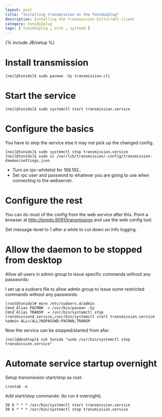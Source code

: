 ```yaml
---
layout: post
title: "Installing transmission on the Tonido2plug"
description: Installing the transmission bittorrent client
category: tonido2plug
tags: [ tonido2plug , arch , systemd ]
---
```

{% include JB/setup %}

 
# Install transmission

    [neil@tonido]$ sudo pacman -Sy transmission-cli
    
# Start the service

    [neil@tonido]$ sudo systemctl start transmission.service
 
# Configure the basics

You have to stop the service else it may not pick up the changed config.

    [neil@tonido]$ sudo systemctl stop transmission.service
    [neil@tonido]$ sudo vi /var/lib/transmission/.config/transmission-daemon/settings.json
    
- Turn on rpc-whitelist for 168.192.*.*
- Set rpc user and password to whatever you are going to use when connecting to the webserver.

# Configure the rest

You can do most of the config from the web service after this. 
Point a browser at [http://tonido:9091/transmission](http://tonido:9091/transmission)
and use the web config tool.
    
Set message-level to 1 after a while to cut down on Info logging.
 
# Allow the daemon to be stopped from desktop

Allow all users in admin group to issue specific commands without any passwords:

I set up a sudoers file to allow admin group to issue some restricted commands without any passwords:

    [root@tonido]# more /etc/sudoers.d/admin 
    Cmnd_Alias PACMAN  = /usr/bin/pacman -Sy
    Cmnd_Alias TRANSM  = /usr/bin/systemctl stop transmissiond.service,/usr/bin/systemctl start transmission.service
    %admin ALL=(ALL)NOPASSWD:PACMAN,TRANSM

Now the service can be stopped/started from afar:

    [neil@desktop]$ ssh tonido "sudo /usr/bin/systemctl stop transmission.service"
      

# Automate service startup overnight

Setup transmission start/stop as root:

    crontab -e
    
Add start/stop commands: (to run it overnight).

    30 0 * * * /usr/bin/systemctl start transmission.service
    30 6 * * * /usr/bin/systemctl stop transmission.service





 
